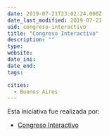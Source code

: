 ```yaml
---
date: 2019-07-21T23:02:24.000Z
date_last_modified: 2019-07-21
uid: congreso-interactivo
title: "Congreso Interactivo"
description: ""
type: 
website: 
date_ini: 
date_end: 
tags:

cities: 
  - Buenos Aires
---
```


Esta iniciativa fue realizada por:

- [Congreso Interactivo](/organizaciones/congreso-interactivo)
